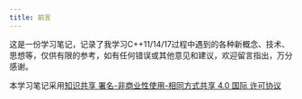 ```yaml
---
title: 前言
---
```


这是一份学习笔记，记录了我学习C++11/14/17过程中遇到的各种新概念、技术、思想等，仅供有限的参考，如有任何错误或其他意见和建议，欢迎留言指出，万分感谢。

本学习笔记采用<a href="http://creativecommons.org/licenses/by-nc-sa/4.0/" target="_blank">知识共享 署名-非商业性使用-相同方式共享 4.0 国际 许可协议</a>
